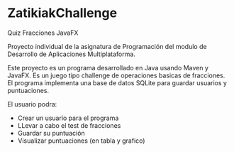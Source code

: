 # ZatikiakChallenge
Quiz Fracciones JavaFX

Proyecto individual de la asignatura de Programación del modulo de Desarrollo de Aplicaciones Multiplataforma.

Este proyecto es un programa desarrollado en Java usando Maven y JavaFX. Es un juego tipo challenge de operaciones basicas de fracciones. El programa implementa una base de datos SQLite para guardar usuarios y puntuaciones.

El usuario podra:
- Crear un usuario para el programa
- LLevar a cabo el test de fracciones
- Guardar su puntuación
- Visualizar puntuaciones (en tabla y grafico)
